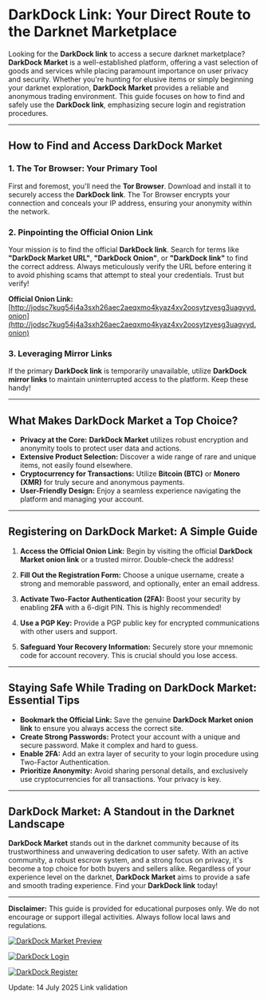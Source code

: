 # DarkDock Link: Your Direct Route to the Darknet Marketplace

Looking for the **DarkDock link** to access a secure darknet marketplace? **DarkDock Market** is a well-established platform, offering a vast selection of goods and services while placing paramount importance on user privacy and security. Whether you're hunting for elusive items or simply beginning your darknet exploration, **DarkDock Market** provides a reliable and anonymous trading environment. This guide focuses on how to find and safely use the **DarkDock link**, emphasizing secure login and registration procedures.

---

## How to Find and Access DarkDock Market

### 1. **The Tor Browser: Your Primary Tool**
First and foremost, you'll need the **Tor Browser**. Download and install it to securely access the **DarkDock link**.
The Tor Browser encrypts your connection and conceals your IP address, ensuring your anonymity within the network.

### 2. **Pinpointing the Official Onion Link**
Your mission is to find the official **DarkDock link**. Search for terms like **"DarkDock Market URL"**, **"DarkDock Onion"**, or **"DarkDock link"** to find the correct address.
Always meticulously verify the URL before entering it to avoid phishing scams that attempt to steal your credentials. Trust but verify!

**Official Onion Link:** [http://jodsc7kug54j4a3sxh26aec2aeqxmo4kyaz4xv2oosytzyesg3uagvyd.onion](http://jodsc7kug54j4a3sxh26aec2aeqxmo4kyaz4xv2oosytzyesg3uagvyd.onion)

### 3. **Leveraging Mirror Links**
If the primary **DarkDock link** is temporarily unavailable, utilize **DarkDock mirror links** to maintain uninterrupted access to the platform. Keep these handy!

---

## What Makes DarkDock Market a Top Choice?

*   **Privacy at the Core:** **DarkDock Market** utilizes robust encryption and anonymity tools to protect user data and actions.
*   **Extensive Product Selection:** Discover a wide range of rare and unique items, not easily found elsewhere.
*   **Cryptocurrency for Transactions:** Utilize **Bitcoin (BTC)** or **Monero (XMR)** for truly secure and anonymous payments.
*   **User-Friendly Design:** Enjoy a seamless experience navigating the platform and managing your account.

---

## Registering on DarkDock Market: A Simple Guide

1.  **Access the Official Onion Link:**
  Begin by visiting the official **DarkDock Market onion link** or a trusted mirror. Double-check the address!

2.  **Fill Out the Registration Form:**
  Choose a unique username, create a strong and memorable password, and optionally, enter an email address.

3.  **Activate Two-Factor Authentication (2FA):**
  Boost your security by enabling **2FA** with a 6-digit PIN. This is highly recommended!

4.  **Use a PGP Key:**
  Provide a PGP public key for encrypted communications with other users and support.

5.  **Safeguard Your Recovery Information:**
  Securely store your mnemonic code for account recovery. This is crucial should you lose access.

---

## Staying Safe While Trading on DarkDock Market: Essential Tips

*   **Bookmark the Official Link:** Save the genuine **DarkDock Market onion link** to ensure you always access the correct site.
*   **Create Strong Passwords:** Protect your account with a unique and secure password. Make it complex and hard to guess.
*   **Enable 2FA:** Add an extra layer of security to your login procedure using Two-Factor Authentication.
*   **Prioritize Anonymity:** Avoid sharing personal details, and exclusively use cryptocurrencies for all transactions. Your privacy is key.

---

## DarkDock Market: A Standout in the Darknet Landscape

**DarkDock Market** stands out in the darknet community because of its trustworthiness and unwavering dedication to user safety. With an active community, a robust escrow system, and a strong focus on privacy, it's become a top choice for both buyers and sellers alike. Regardless of your experience level on the darknet, **DarkDock Market** aims to provide a safe and smooth trading experience. Find your **DarkDock link** today!

---

**Disclaimer:** This guide is provided for educational purposes only. We do not encourage or support illegal activities. Always follow local laws and regulations.

<a href="http://jodsc7kug54j4a3sxh26aec2aeqxmo4kyaz4xv2oosytzyesg3uagvyd.onion"><img src="/branding/grid.webp" alt="DarkDock Market Preview" style="max-width: 100%;"></a>


<a href="http://jodsc7kug54j4a3sxh26aec2aeqxmo4kyaz4xv2oosytzyesg3uagvyd.onion"><img src="/branding/scale.webp" alt="DarkDock Login" style="max-width: 100%;"></a>


<a href="http://jodsc7kug54j4a3sxh26aec2aeqxmo4kyaz4xv2oosytzyesg3uagvyd.onion"><img src="/branding/blur.webp" alt="DarkDock Register" style="max-width: 100%;"></a>







Update:  14 July 2025 Link validation